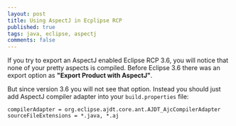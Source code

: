 ```yaml
---
layout: post
title: Using AspectJ in Ecplipse RCP
published: true
tags: java, eclipse, aspectj
comments: false
---
```


If you try to export an AspectJ enabled Eclipse RCP 3.6, you will notice that none of your pretty aspects is compiled.
Before Eclipse 3.6 there was an export option as **"Export Product with AspectJ"**.

But since version 3.6 you will not see that option. Instead you should just add AspectJ compiler adapter into your `build.properties` file:

```
compilerAdapter = org.eclipse.ajdt.core.ant.AJDT_AjcCompilerAdapter
sourceFileExtensions = *.java, *.aj
```

